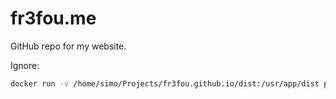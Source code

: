 # fr3fou.me

GitHub repo for my website. 

Ignore: 

```sh
docker run -v /home/simo/Projects/fr3fou.github.io/dist:/usr/app/dist portfolio
```




